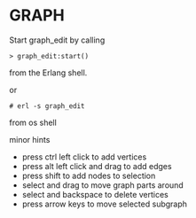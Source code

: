 GRAPH
=====

Start graph_edit by calling

    > graph_edit:start()
  
from the Erlang shell.

or 

    # erl -s graph_edit

from os shell

minor hints

* press ctrl left click to add vertices
* press alt left click and drag to add edges
* press shift to add nodes to selection
* select and drag to move graph parts around
* select and backspace to delete vertices
* press arrow keys to move selected subgraph

